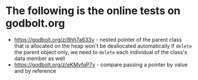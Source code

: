 # The following is the online tests on godbolt.org

* https://godbolt.org/z/8hh7a633v - nested pointer of the parent class that is allocated on the heap won't be deallocated automatically if `delete` the parent object only, we need to `delete` each individual of the class's data member as well
* https://godbolt.org/z/eKMvfqP7v - compare passing a pointer by value and by reference 
